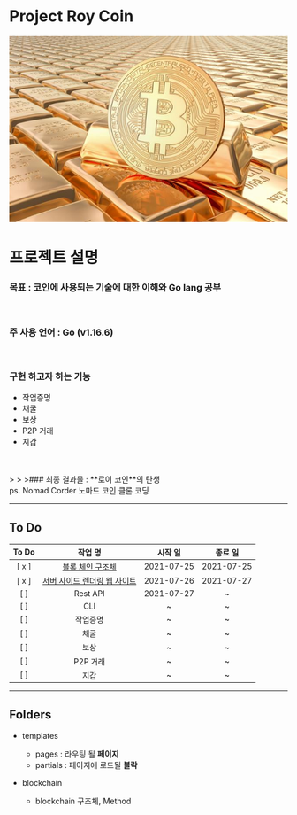 # Project Roy Coin
![screensh](imgs/coin.jpg)
# 프로젝트 설명
### 목표 : 코인에 사용되는 기술에 대한 이해와 Go lang 공부 
<br>

### 주 사용 언어 : Go (v1.16.6)
<br>

### 구현 하고자 하는 기능
  - 작업증명
  - 채굴
  - 보상
  - P2P 거래
  - 지갑 
<br>
<br>
> > >### 최종 결과물 :  **로이 코인**의 탄생

<br>
ps. Nomad Corder 노마드 코인 클론 코딩
<br>

------

## To Do


|To Do|작업 명|시작 일|종료 일| 
|:---:|:---:|:---:|:---:| 
|[ x ]|[블록 체인 구조체](https://github.com/abc7468/roycoin/blob/main/blockchain/blockchain.go)|2021-07-25|2021-07-25| 
|[ x ]|[서버 사이드 렌더링 웹 사이트](https://github.com/abc7468/roycoin/tree/main/explorer/templates)|2021-07-26| 2021-07-27 |
|[  ]|Rest API| 2021-07-27 | ~ |
|[  ]|CLI| ~ | ~ |
|[  ]|작업증명| ~ | ~ |
|[  ]|채굴| ~ | ~ |
|[  ]|보상| ~ | ~ |
|[  ]|P2P 거래| ~ | ~ |
|[  ]|지갑| ~ | ~ |


---
## Folders
- templates
  - pages : 라우팅 될 **페이지**
  - partials : 페이지에 로드될 **블락** 

- blockchain
  - blockchain 구조체, Method



